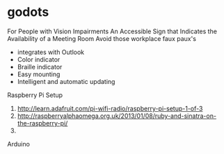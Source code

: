 godots
======

For People with Vision Impairments An Accessible Sign that Indicates the Availability of a Meeting Room
Avoid those workplace faux paux's

- integrates with Outlook
- Color indicator
- Braille indicator
- Easy mounting
- Intelligent and automatic updating


Raspberry Pi Setup
1. http://learn.adafruit.com/pi-wifi-radio/raspberry-pi-setup-1-of-3
2. http://raspberryalphaomega.org.uk/2013/01/08/ruby-and-sinatra-on-the-raspberry-pi/
3. 


Arduino

